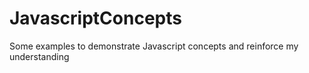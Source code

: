 # JavascriptConcepts
Some examples to demonstrate Javascript concepts and reinforce my understanding
